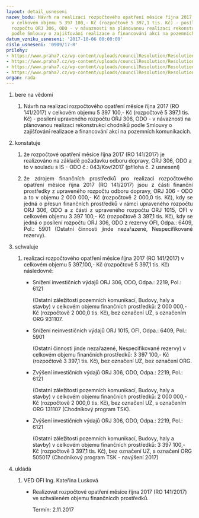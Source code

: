 ```yaml
---
layout: detail_usneseni
nazev_bodu: Návrh na realizaci rozpočtového opatření měsíce října 2017 (RO 141/2017)
  v celkovém objemu 5 397 100,- Kč (rozpočtově 5 397,1 tis. Kč) - posílení upraveného
  rozpočtu ORJ 306, ODO - v návaznosti na plánovanou realizaci rekonstrukcí chodníků
  podle Smlouvy o zajišťování realizace a financování akcí na pozemních komunikacích.
datum_vzniku_usneseni: '2017-10-06 00:00:00'
cislo_usneseni: '0909/17-R'
prilohy:
- https://www.praha7.cz/wp-content/uploads/councilResolution/Resolutions/29571/export/Duvodovazprava~254615.docx
- https://www.praha7.cz/wp-content/uploads/councilResolution/Resolutions/29571/export/IS_ODO_Pozadaveknarozpoctoveopatreni~254614.doc
- https://www.praha7.cz/wp-content/uploads/councilResolution/Resolutions/29571/export/Ginis_ORJ_306~254613.pdf
- https://www.praha7.cz/wp-content/uploads/councilResolution/Resolutions/29571/export/export~295123.pdf
organ: rada
---
```

<ol class="urzList_view" id="urzList">
<li id="" class="urzClass1"><span name="1">bere na vědomí</span> 
<ol class="urzOlClass">
<li id="" class="urzClass2" style="TEXT-ALIGN: left"><span><p>Návrh na realizaci rozpočtového opatření měsíce října 2017 (RO 141/2017) v celkovém objemu 5 397 100,- Kč (rozpočtově 5 397,1 tis. Kč) - posílení upraveného rozpočtu ORJ 306, ODO - v návaznosti na plánovanou realizaci rekonstrukcí chodníků podle Smlouvy o zajišťování realizace a financování akcí na pozemních komunikacích.</p></span></li></ol></li>
<li id="" class="urzClass1"><span name="6">konstatuje</span> 
<ol id="" class="urzOlClass">
<li id="" class="urzClass2" style="TEXT-ALIGN: left"><span><p>že rozpočtové opatření měsíce října 2017 (RO 141/2017)&nbsp;je realizováno na základě požadavku odboru dopravy, ORJ 306, ODO a to v souladu s IS - ODO č.: 043/Kov/2017 (příloha č. 2 usnesení)</p></span></li>
<li id="" class="urzClass2" style="TEXT-ALIGN: justify"><span><p style="TEXT-ALIGN: justify" data-mce-style="text-align: justify;">že zdrojem finančních prostředků pro realizaci rozpočtového opatření měsíce října 2017 (RO 141/2017) jsou z části finanční prostředky z upraveného rozpočtu odboru dopravy, ORJ 306 - ODO a to v objemu 2 000 000,- Kč (rozpočtově 2 000,0 tis. Kč), kdy se jedná o přesun finančních prostředků v rámci upraveného rozpočtu ORJ 306, ODO a z části z upraveného rozpočtu ORJ 1015, OFI v celkovém objemu 3 397 100,- Kč (rozpočtově 3 397,1 tis. Kč), kdy se jedná o posílení rozpočtu ORJ 306, ODO z rezervy OFI, Odpa.: 6409, Pol.: 5901 (Ostatní činnosti jinde nezařazené, Nespecifikované rezervy).<br></p></span></li>
</ol></li>
<li id="" class="urzClass1"><span name="24">schvaluje</span> 
<ol id="" class="urzOlClass">
<li id="" class="urzClass2" style="TEXT-ALIGN: left"><span><p>realizaci rozpočtového opatření&nbsp;měsíce října 2017 (RO 141/2017) v celkovém objemu&nbsp;5 397,100,- Kč (rozpočtově 5 397,1 tis. Kč) následovně:</p></span>
<ul id="" class="urzUlClass">
<li id="" class="urzClass3" style="TEXT-ALIGN: left"><span><p>Snížení investičních výdajů ORJ 306, ODO, Odpa.: 2219, Pol.: 6121</p><p>(Ostatní záležitosti pozemních komunikací, Budovy, haly a stavby) v celkovém objemu finančních prostředků: 2 000 000,- Kč (rozpočtově 2 000,0 tis. Kč), bez označení UZ, s označením ORG 931107.</p></span></li>
<li id="" class="urzClass3" style="TEXT-ALIGN: left"><span><p>Snížení neinvestičních výdajů ORJ 1015, OFI, Odpa.: 6409, Pol.: 5901<br></p><p>(Ostatní činnosti jinde nezařazené, Nespecifikované rezervy) v celkovém objemu finančních prostředků: 3 397 100,- Kč (rozpočtově 3 397,1 tis. Kč), bez označení UZ, bez označení ORG.<br></p></span></li><li style="text-align: left;" id="" class="urzClass3"><span><p>Zvýšení investičních výdajů ORJ 306, ODO, Odpa.: 2219, Pol.: 6121</p><p>(Ostatní záležitosti pozemních komunikací, Budovy, haly a stavby) v celkovém objemu finančních prostředků: 2 000 000,- Kč (rozpočtově 2 000,0 tis. Kč), bez označení UZ, s označením ORG 131107 (Chodníkový program TSK).</p></span></li><li style="text-align: left;" id="" class="urzClass3"><span><p>Zvýšení investičních výdajů ORJ 306, ODO, Odpa.: 2219, Pol.: 6121</p><p>(Ostatní záležitosti pozemních komunikací, Budovy, haly a stavby) v celkovém objemu finančních prostředků: 3 397 100,- Kč (rozpočtově 3 397,1 tis. Kč), bez označení UZ, s označení ORG 505017 (Chodníkový program TSK - navýšení 2017)</p></span></li></ul></li>
</ol></li><li class="urzClass1" id="urzUkoly"><span name="1">ukládá</span><ol class="urzOlClass"><li class="urzClass2"><span><p>VED OFI Ing. Kateřina Lusková</p></span><ul class="urzUlClass"><li class="urzClass3"><span><p>Realizovat rozpočtové opatření měsíce října 2017 (RO 141/2017) ve schváleném objemu finančnícdh prostředků.</p></span><span class="urzUkolTermin">  Termín:&nbsp;2.11.2017</span></li></ul></li></ol></li>
</ol>